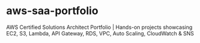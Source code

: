 # aws-saa-portfolio
AWS Certified Solutions Architect Portfolio | Hands-on projects showcasing EC2, S3, Lambda, API Gateway, RDS, VPC, Auto Scaling, CloudWatch &amp; SNS
